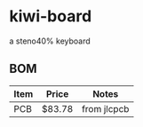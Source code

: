 # kiwi-board
a steno40% keyboard


## BOM

  | Item | Price  | Notes |
  |------|--------|-------|
  | PCB  | $83.78 |from jlcpcb    |

